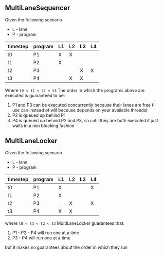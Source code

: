 ## MultiLaneSequencer

 Given the following scenario
 
 * L - lane
 * P - program

 | timestep | program | L1 |  L2 |  L3 |  L4 |
 |----------|---------|----|-----|-----|-----|
 | t0       | P1      | X  |  X  |     |     |
 | t1       | P2      | X  |     |     |     |
 | t2       | P3      |    |     | X   | X   |
 | t3       | P4      |    | X   | X   |     |

Where `t0 < t1 < t2 < t3`
 The order in which the programs above are executed is guaranteed to be:
 1. P1 and P3 can be executed concurrently because their lanes are free (I use can instead of will  because depends on your available threads)
 2. P2 is queued up behind P1
 3. P4 is queued up behind P2 and P3, so until they are both executed it just waits in a non blocking fashion




## MultiLaneLocker

 Given the following scenario
 * L - lane
 * P - program

 |timestep| program |      L1 |  L2 |  L3 | L4 |
 |--------|---------|---------|-----|-----|----|
 |t0| P1  |  X | |  |       X |
 |t1| P2  |  X | | | |
 |t2| P3  |    |   X  |  |    X|
 |t3| P4  |  X  |  X | | |

where `t0 < t1 < t2 < t3`
 MultiLaneLocker guarantees that:
 1. P1 - P2 - P4 will run one at a time
 2. P3 - P4 will run one at a time

but it makes no guarantees about the order in which they run




